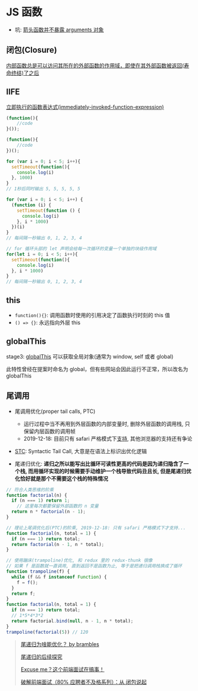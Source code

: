 
# JS 函数

* 坑: [箭头函数并不暴露 arguments 对象](https://developer.mozilla.org/en-US/docs/Web/JavaScript/Reference/Functions/Arrow_functions#No_binding_of_arguments)

## 闭包(Closure)

[内部函数总是可以访问其所在的外部函数的作用域，即使在其外部函数被返回(寿命终结)了之后](https://developer.mozilla.org/zh-CN/docs/Web/JavaScript/Guide/Closures)

## IIFE

[立即执行的函数表达式(immediately-invoked-function-expression)](http://benalman.com/news/2010/11/immediately-invoked-function-expression/#iife)

```javascript
(function(){
    //code
}());

(function(){
    //code
})();
```

```javascript
for (var i = 0; i < 5; i++){
  setTimeout(function(){
    console.log(i)
  }, 1000)
}
// 1秒后同时输出 5, 5, 5, 5, 5

for (var i = 0; i < 5; i++) {
  (function (i) {
    setTimeout(function () {
      console.log(i)
    }, i * 1000)
  })(i)
}
// 每间隔一秒输出 0, 1, 2, 3, 4

// for 循环头部的 let 声明会给每一次循环的变量一个单独的块级作用域
for(let i = 0; i < 5; i++){
  setTimeout(function(){
    console.log(i)
  }, i * 1000)
}
// 每间隔一秒输出 0, 1, 2, 3, 4
```

## this

* `function(){}`: 调用函数时使用的引用决定了函数执行时刻的 this 值
* `() => {}`: 永远指向外层 this

## globalThis

stage3: [globalThis](https://developer.mozilla.org/zh-CN/docs/Web/JavaScript/Reference/Global_Objects/globalThis) 可以获取全局对象(通常为 window, self 或者 global)

此特性曾经在提案时命名为 global，但有些网站会因此运行不正常，所以改名为 globalThis

## 尾调用

* 尾调用优化(proper tail calls, PTC)
  * 运行过程中当不再用到外层函数的内部变量时, 删除外层函数的调用栈, 只保留内层函数的调用帧
  * 2019-12-18: 目前只有 safari 严格模式下[支持](http://kangax.github.io/compat-table/es6/#test-proper_tail_calls_(tail_call_optimisation)), 其他浏览器的支持还有争论

*  [STC](https://github.com/tc39/proposal-ptc-syntax): Syntactic Tail Call, 大意是在语法上标识出优化逻辑

* 尾递归优化: **递归之所以能写出比循环可读性更高的代码是因为递归隐含了一个栈, 而用循环实现的时候需要手动维护一个栈导致代码丑且长, 但是尾递归优化恰好就是那个不需要这个栈的特殊情况**

```javascript
// 符合人类思维的阶乘
function factorial(n) {
  if (n === 1) return 1;
	// 这里每次都要保留外部函数的 n 变量
  return n * factorial(n - 1);
}

// 理论上尾调优化后(PTC)的阶乘, 2019-12-18: 只有 safari 严格模式下才支持...
function factorial(n, total = 1) {
  if (n === 1) return total;
  return factorial(n - 1, n * total);
}

// 使用蹦床(trampoline)优化, 和 redux 里的 redux-thunk 很像
// 如果 f 是函数就一直调用, 直到返回不是函数为止, 等于是把递归调用栈换成了循环
function trampoline(f) {
  while (f && f instanceof Function) {
    f = f();
  }  
  return f;
}
function factorial(n, total = 1) {
  if (n === 1) return total;
  // 1*5*4*3*2
  return factorial.bind(null, n - 1, n * total);
}
trampoline(factorial(5)) // 120
```

> [尾递归为啥能优化？ by brambles](https://zhuanlan.zhihu.com/p/36587160)
>
> [尾递归的后续探究](https://imweb.io/topic/5a244260a192c3b460fce275)
>
> [Excuse me？这个前端面试在搞事！](https://zhuanlan.zhihu.com/p/25407758)
>
> [破解前端面试（80% 应聘者不及格系列）：从 闭包说起](https://zhuanlan.zhihu.com/p/25855075)
